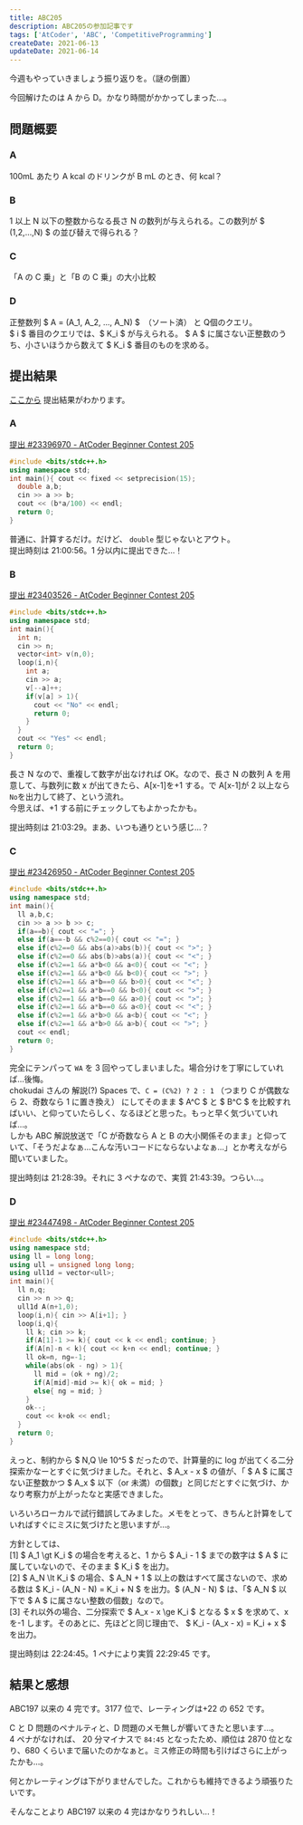 ```yaml
---
title: ABC205
description: ABC205の参加記事です
tags: ['AtCoder', 'ABC', 'CompetitiveProgramming']
createDate: 2021-06-13
updateDate: 2021-06-14
---
```


今週もやっていきましょう振り返りを。（謎の倒置）

今回解けたのは A から D。かなり時間がかかってしまった...。

## 問題概要

### A

100mL あたり A kcal のドリンクが B mL のとき、何 kcal？

### B

1 以上 N 以下の整数からなる長さ N の数列が与えられる。この数列が $ (1,2,...,N) $ の並び替えで得られる？

### C

「A の C 乗」と「B の C 乗」の大小比較

### D

正整数列 $ A = (A_1, A_2, ..., A_N) $　（ソート済） と Q個のクエリ。<br>
$ i $ 番目のクエリでは、$ K_i $ が与えられる。 $ A $ に属さない正整数のうち、小さいほうから数えて $ K_i $ 番目のものを求める。

## 提出結果

[ここから](https://atcoder.jp/contests/abc205/submissions?f.User=a01sa01to) 提出結果がわかります。

### A

[提出 #23396970 - AtCoder Beginner Contest 205](https://atcoder.jp/contests/abc205/submissions/23396970)

```cpp
#include <bits/stdc++.h>
using namespace std;
int main(){ cout << fixed << setprecision(15);
  double a,b;
  cin >> a >> b;
  cout << (b*a/100) << endl;
  return 0;
}
```

普通に、計算するだけ。だけど、 `double` 型じゃないとアウト。<br>
提出時刻は 21:00:56。1 分以内に提出できた...！

### B

[提出 #23403526 - AtCoder Beginner Contest 205](https://atcoder.jp/contests/abc205/submissions/23403526)

```cpp
#include <bits/stdc++.h>
using namespace std;
int main(){
  int n;
  cin >> n;
  vector<int> v(n,0);
  loop(i,n){
    int a;
    cin >> a;
    v[--a]++;
    if(v[a] > 1){
      cout << "No" << endl;
      return 0;
    }
  }
  cout << "Yes" << endl;
  return 0;
}
```

長さ N なので、重複して数字が出なければ OK。なので、長さ N の数列 A を用意して、与数列に数 x が出てきたら、A[x-1]を+1 する。で A[x-1]が 2 以上なら`No`を出力して終了、という流れ。<br>
今思えば、+1 する前にチェックしてもよかったかも。

提出時刻は 21:03:29。まあ、いつも通りという感じ...？

### C

[提出 #23426950 - AtCoder Beginner Contest 205](https://atcoder.jp/contests/abc205/submissions/23426950)

```cpp
#include <bits/stdc++.h>
using namespace std;
int main(){
  ll a,b,c;
  cin >> a >> b >> c;
  if(a==b){ cout << "="; }
  else if(a==-b && c%2==0){ cout << "="; }
  else if(c%2==0 && abs(a)>abs(b)){ cout << ">"; }
  else if(c%2==0 && abs(b)>abs(a)){ cout << "<"; }
  else if(c%2==1 && a*b<0 && a<0){ cout << "<"; }
  else if(c%2==1 && a*b<0 && b<0){ cout << ">"; }
  else if(c%2==1 && a*b==0 && b>0){ cout << "<"; }
  else if(c%2==1 && a*b==0 && b<0){ cout << ">"; }
  else if(c%2==1 && a*b==0 && a>0){ cout << ">"; }
  else if(c%2==1 && a*b==0 && a<0){ cout << "<"; }
  else if(c%2==1 && a*b>0 && a<b){ cout << "<"; }
  else if(c%2==1 && a*b>0 && a>b){ cout << ">"; }
  cout << endl;
  return 0;
}
```

完全にテンパって `WA` を 3 回やってしまいました。場合分けを丁寧にしていれば...後悔。<br>
chokudai さんの 解説(?) Spaces で、`C = (C%2) ? 2 : 1` （つまり C が偶数なら 2、奇数なら 1 に置き換え） にしてそのまま $ A^C $ と $ B^C $ を比較すればいい、と仰っていたらしく、なるほどと思った。もっと早く気づいていれば...。<br>
しかも ABC 解説放送で「C が奇数なら A と B の大小関係そのまま」と仰っていて、「そうだよなぁ...こんな汚いコードにならないよなぁ...」とか考えながら聞いていました。

提出時刻は 21:28:39。それに 3 ペナなので、実質 21:43:39。つらい...。

### D

[提出 #23447498 - AtCoder Beginner Contest 205](https://atcoder.jp/contests/abc205/submissions/23447498)

```cpp
#include <bits/stdc++.h>
using namespace std;
using ll = long long;
using ull = unsigned long long;
using ull1d = vector<ull>;
int main(){
  ll n,q;
  cin >> n >> q;
  ull1d A(n+1,0);
  loop(i,n){ cin >> A[i+1]; }
  loop(i,q){
    ll k; cin >> k;
    if(A[1]-1 >= k){ cout << k << endl; continue; }
    if(A[n]-n < k){ cout << k+n << endl; continue; }
    ll ok=n, ng=-1;
    while(abs(ok - ng) > 1){
      ll mid = (ok + ng)/2;
      if(A[mid]-mid >= k){ ok = mid; }
      else{ ng = mid; }
    }
    ok--;
    cout << k+ok << endl;
  }
  return 0;
}
```

えっと、制約から $ N,Q \le 10^5 $ だったので、計算量的に log が出てくる二分探索かなーとすぐに気づけました。それと、$ A_x - x $ の値が、「 $ A $ に属さない正整数かつ $ A_x $ 以下（or 未満）の個数」と同じだとすぐに気づけ、かなり考察力が上がったなと実感できました。

いろいろローカルで試行錯誤してみました。メモをとって、きちんと計算をしていればすぐにミスに気づけたと思いますが...。

方針としては、<br>
[1] $ A_1 \gt K_i $ の場合を考えると、1 から $ A_i - 1 $ までの数字は $ A $ に属していないので、そのまま $ K_i $ を出力。<br>
[2] $ A_N \lt K_i $ の場合、$ A_N + 1 $ 以上の数はすべて属さないので、求める数は $ K_i - (A_N - N) = K_i + N $ を出力。$ (A_N - N) $ は、「$ A_N $ 以下で $ A $ に属さない整数の個数」なので。<br>
[3] それ以外の場合、二分探索で $ A_x - x \ge K_i $ となる $ x $ を求めて、x を-1 します。そのあとに、先ほどと同じ理由で、 $ K_i - (A_x - x) = K_i + x $ を出力。

提出時刻は 22:24:45。1 ペナにより実質 22:29:45 です。

## 結果と感想

<twitter-embed tweetid="1404084102362394630"></twitter-embed>

ABC197 以来の 4 完です。3177 位で、レーティングは+22 の 652 です。

C と D 問題のペナルティと、D 問題のメモ無しが響いてきたと思います...。<br>
4 ペナがなければ、 20 分マイナスで `84:45` となったため、順位は 2870 位となり、680 くらいまで届いたのかなぁと。ミス修正の時間も引けばさらに上がったかも...。

何とかレーティングは下がりませんでした。これからも維持できるよう頑張りたいです。

そんなことより ABC197 以来の 4 完はかなりうれしい...！
